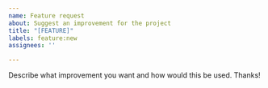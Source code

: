 ```yaml
---
name: Feature request
about: Suggest an improvement for the project
title: "[FEATURE]"
labels: feature:new
assignees: ''

---
```


Describe what improvement you want and how would this be used. Thanks!
